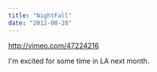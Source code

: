 ```yaml
---
title: "NightFall"
date: "2012-08-28"
---
```


http://vimeo.com/47224216

I'm excited for some time in LA next month.
